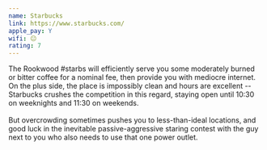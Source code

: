 ```yaml
---
name: Starbucks
link: https://www.starbucks.com/
apple_pay: Y
wifi: 😐
rating: 7
---
```


The Rookwood #starbs will efficiently serve you some moderately burned or bitter coffee for a nominal fee, then provide you with mediocre internet.
On the plus side, the place is impossibly clean and hours are excellent -- Starbucks crushes the competition in this regard, staying open until 10:30 on weeknights and 11:30 on weekends.
<br><br>
But overcrowding sometimes pushes you to less-than-ideal locations, and good luck in the inevitable passive-aggressive staring contest with the guy next to you who also needs to use that one power outlet.
